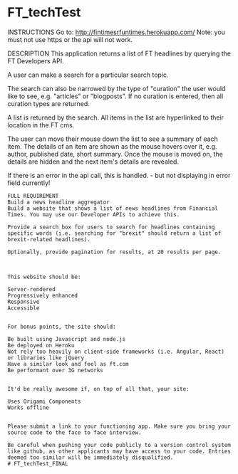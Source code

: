 # FT_techTest

INSTRUCTIONS 
Go to:
http://fintimesrfuntimes.herokuapp.com/
Note: you must not use https or the api will not work.

DESCRIPTION
This application returns a list of FT headlines by querying the FT Developers API.

A user can make a search for a particular search topic.

The search can also be narrowed by the type of "curation" the user would like to see, e.g. "articles" or "blogposts". If no curation is entered, then all curation types are returned.

A list is returned by the search. All items in the list are hyperlinked to their location in the FT cms.

The user can move their mouse down the list to see a summary of each item. The details of an item are shown as the mouse hovers over it, e.g. author, published date, short summary.
Once the mouse is moved on, the details are hidden and the next item's details are revealed.

If there is an error in the api call, this is handled. - but not displaying in error field currently!

~~~~~~~~~~~~~~~~~~~~~~~~~~~~~~~~~~~~~~~~~~~~~~~~~~~~~~~~~~~~~~~~~~~~~~~~~~~~~~~~~~~~~~~~~~~~~~~~~
FULL REQUIREMENT
Build a news headline aggregator
Build a website that shows a list of news headlines from Financial Times. You may use our Developer APIs to achieve this.

Provide a search box for users to search for headlines containing specific words (i.e. searching for "brexit" should return a list of brexit-related headlines).

Optionally, provide pagination for results, at 20 results per page.



This website should be:

Server-rendered
Progressively enhanced
Responsive
Accessible


For bonus points, the site should:

Be built using Javascript and node.js
Be deployed on Heroku
Not rely too heavily on client-side frameworks (i.e. Angular, React) or libraries like jQuery
Have a similar look and feel as ft.com
Be performant over 3G networks


It'd be really awesome if, on top of all that, your site:

Uses Origami Components
Works offline


Please submit a link to your functioning app. Make sure you bring your source code to the face to face interview.

Be careful when pushing your code publicly to a version control system like github, as other applicants may have access to your code. Entries deemed too similar will be immediately disqualified.
# FT_techTest_FINAL
